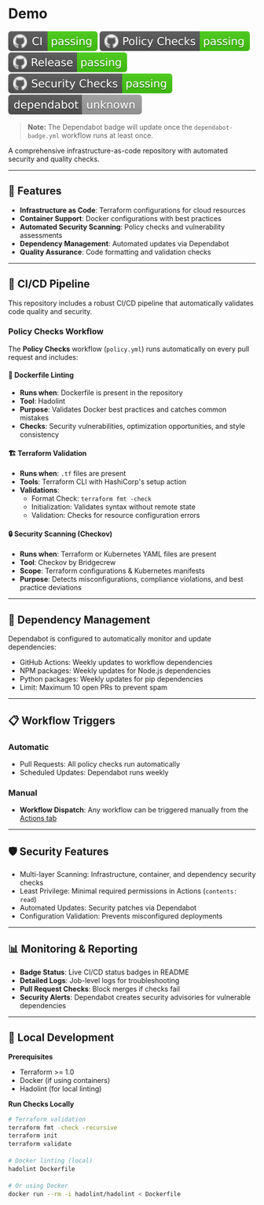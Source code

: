 # Demo

[![CI](https://raw.githubusercontent.com/Adi-Czobel/Demo/badges/ci-badge.svg)](https://github.com/Adi-Czobel/Demo/actions/workflows/ci.yml)
[![Policy Checks](https://raw.githubusercontent.com/Adi-Czobel/Demo/badges/policy-badge.svg)](https://github.com/Adi-Czobel/Demo/actions/workflows/policy.yml)
[![Release](https://raw.githubusercontent.com/Adi-Czobel/Demo/badges/release-badge.svg)](https://github.com/Adi-Czobel/Demo/actions/workflows/release.yml)
[![Security Checks](https://raw.githubusercontent.com/Adi-Czobel/Demo/badges/security-badge.svg)](https://github.com/Adi-Czobel/Demo/actions/workflows/security.yml)
[![Dependabot](https://raw.githubusercontent.com/Adi-Czobel/Demo/badges/dependabot-badge.svg)](https://github.com/Adi-Czobel/Demo/security/dependabot)



> **Note:** The Dependabot badge will update once the `dependabot-badge.yml` workflow runs at least once.

A comprehensive infrastructure-as-code repository with automated security and quality checks.

---

## 🔧 Features

- **Infrastructure as Code**: Terraform configurations for cloud resources  
- **Container Support**: Docker configurations with best practices  
- **Automated Security Scanning**: Policy checks and vulnerability assessments  
- **Dependency Management**: Automated updates via Dependabot  
- **Quality Assurance**: Code formatting and validation checks  

---

## 🚀 CI/CD Pipeline

This repository includes a robust CI/CD pipeline that automatically validates code quality and security.

### **Policy Checks Workflow**
The **Policy Checks** workflow (`policy.yml`) runs automatically on every pull request and includes:

#### 🐳 Dockerfile Linting  
- **Runs when**: Dockerfile is present in the repository  
- **Tool**: Hadolint  
- **Purpose**: Validates Docker best practices and catches common mistakes  
- **Checks**: Security vulnerabilities, optimization opportunities, and style consistency  

#### 🏗️ Terraform Validation  
- **Runs when**: `.tf` files are present  
- **Tools**: Terraform CLI with HashiCorp's setup action  
- **Validations**:  
  - Format Check: `terraform fmt -check`  
  - Initialization: Validates syntax without remote state  
  - Validation: Checks for resource configuration errors  

#### 🔒 Security Scanning (Checkov)  
- **Runs when**: Terraform or Kubernetes YAML files are present  
- **Tool**: Checkov by Bridgecrew  
- **Scope**: Terraform configurations & Kubernetes manifests  
- **Purpose**: Detects misconfigurations, compliance violations, and best practice deviations  

---

## 🤖 Dependency Management

Dependabot is configured to automatically monitor and update dependencies:  
- GitHub Actions: Weekly updates to workflow dependencies  
- NPM packages: Weekly updates for Node.js dependencies  
- Python packages: Weekly updates for pip dependencies  
- Limit: Maximum 10 open PRs to prevent spam  

---

## 📋 Workflow Triggers

### Automatic  
- Pull Requests: All policy checks run automatically  
- Scheduled Updates: Dependabot runs weekly  

### Manual  
- **Workflow Dispatch**: Any workflow can be triggered manually from the [Actions tab](https://github.com/Adi-Czobel/Demo/actions)  

---

## 🛡️ Security Features

- Multi-layer Scanning: Infrastructure, container, and dependency security checks  
- Least Privilege: Minimal required permissions in Actions (`contents: read`)  
- Automated Updates: Security patches via Dependabot  
- Configuration Validation: Prevents misconfigured deployments  

---

## 📊 Monitoring & Reporting

- **Badge Status**: Live CI/CD status badges in README  
- **Detailed Logs**: Job-level logs for troubleshooting  
- **Pull Request Checks**: Block merges if checks fail  
- **Security Alerts**: Dependabot creates security advisories for vulnerable dependencies  

---

## 🔧 Local Development

**Prerequisites**  
- Terraform >= 1.0  
- Docker (if using containers)  
- Hadolint (for local linting)  

**Run Checks Locally**  
```bash
# Terraform validation
terraform fmt -check -recursive
terraform init
terraform validate

# Docker linting (local)
hadolint Dockerfile

# Or using Docker
docker run --rm -i hadolint/hadolint < Dockerfile

